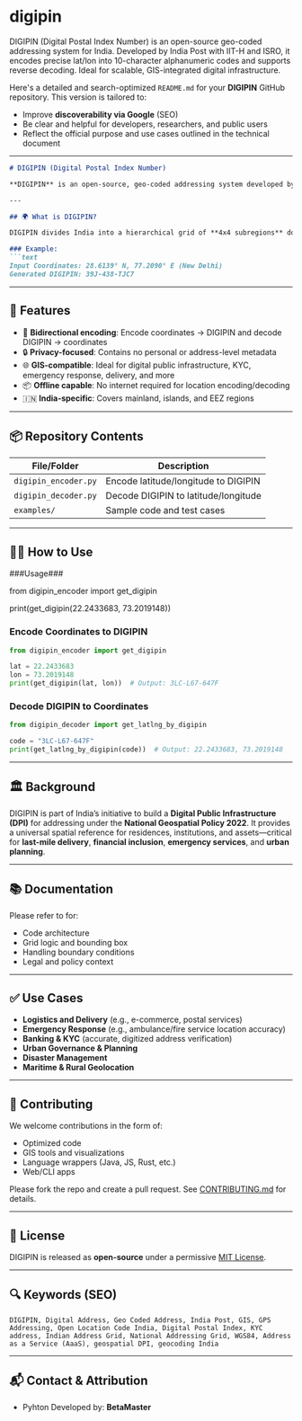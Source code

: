 # digipin
DIGIPIN (Digital Postal Index Number) is an open-source geo-coded addressing system for India. Developed by India Post with IIT-H and ISRO, it encodes precise lat/lon into 10-character alphanumeric codes and supports reverse decoding. Ideal for scalable, GIS-integrated digital infrastructure.

Here's a detailed and search-optimized `README.md` for your **DIGIPIN** GitHub repository. This version is tailored to:

* Improve **discoverability via Google** (SEO)
* Be clear and helpful for developers, researchers, and public users
* Reflect the official purpose and use cases outlined in the technical document

---

````markdown
# DIGIPIN (Digital Postal Index Number)

**DIGIPIN** is an open-source, geo-coded addressing system developed by the **Department of Posts, Ministry of Communications, Government of India** in collaboration with **IIT Hyderabad** and **ISRO (NRSC)**. It encodes geographical locations (latitude and longitude) into a **10-character alphanumeric code**, enabling a standardized, machine-readable, and privacy-preserving digital address reference.

---

## 🌍 What is DIGIPIN?

DIGIPIN divides India into a hierarchical grid of **4x4 subregions** down to ~3.8m x 3.8m precision, generating a **unique 10-digit alphanumeric code** for each grid cell.

### Example:
```text
Input Coordinates: 28.6139° N, 77.2090° E (New Delhi)
Generated DIGIPIN: 39J-438-TJC7
````

---

## 🚀 Features

* 🔁 **Bidirectional encoding**: Encode coordinates → DIGIPIN and decode DIGIPIN → coordinates
* 🔒 **Privacy-focused**: Contains no personal or address-level metadata
* 🌐 **GIS-compatible**: Ideal for digital public infrastructure, KYC, emergency response, delivery, and more
* 📦 **Offline capable**: No internet required for location encoding/decoding
* 🇮🇳 **India-specific**: Covers mainland, islands, and EEZ regions

---

## 📦 Repository Contents

| File/Folder                      | Description                             |
| -------------------------------- | --------------------------------------- |
| `digipin_encoder.py`             | Encode latitude/longitude to DIGIPIN    |
| `digipin_decoder.py`             | Decode DIGIPIN to latitude/longitude    |
| `examples/`                      | Sample code and test cases              |

---

## 🧑‍💻 How to Use

###Usage###

from digipin_encoder import get_digipin

print(get_digipin(22.2433683, 73.2019148))

### Encode Coordinates to DIGIPIN

```python
from digipin_encoder import get_digipin

lat = 22.2433683
lon = 73.2019148
print(get_digipin(lat, lon))  # Output: 3LC-L67-647F
```

### Decode DIGIPIN to Coordinates

```python
from digipin_decoder import get_latlng_by_digipin

code = "3LC-L67-647F"
print(get_latlng_by_digipin(code))  # Output: 22.2433683, 73.2019148
```

---

## 🏛️ Background

DIGIPIN is part of India’s initiative to build a **Digital Public Infrastructure (DPI)** for addressing under the **National Geospatial Policy 2022**. It provides a universal spatial reference for residences, institutions, and assets—critical for **last-mile delivery**, **financial inclusion**, **emergency services**, and **urban planning**.

---

## 📚 Documentation

Please refer to for:

* Code architecture
* Grid logic and bounding box
* Handling boundary conditions
* Legal and policy context

---

## ✅ Use Cases

* **Logistics and Delivery** (e.g., e-commerce, postal services)
* **Emergency Response** (e.g., ambulance/fire service location accuracy)
* **Banking & KYC** (accurate, digitized address verification)
* **Urban Governance & Planning**
* **Disaster Management**
* **Maritime & Rural Geolocation**

---

## 🤝 Contributing

We welcome contributions in the form of:

* Optimized code
* GIS tools and visualizations
* Language wrappers (Java, JS, Rust, etc.)
* Web/CLI apps

Please fork the repo and create a pull request. See [CONTRIBUTING.md](./CONTRIBUTING.md) for details.

---

## 📜 License

DIGIPIN is released as **open-source** under a permissive [MIT License](./LICENSE).

---

## 🔍 Keywords (SEO)

```
DIGIPIN, Digital Address, Geo Coded Address, India Post, GIS, GPS Addressing, Open Location Code India, Digital Postal Index, KYC address, Indian Address Grid, National Addressing Grid, WGS84, Address as a Service (AaaS), geospatial DPI, geocoding India
```

---

## 📬 Contact & Attribution

* Pyhton Developed by: **BetaMaster**

